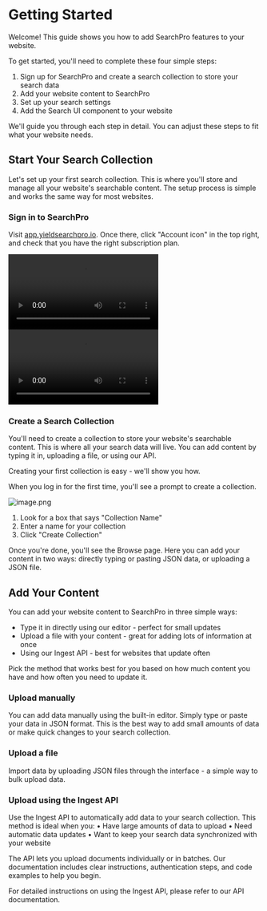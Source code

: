 # Getting Started

Welcome! This guide shows you how to add SearchPro features to your website.

To get started, you'll need to complete these four simple steps:

1. Sign up for SearchPro and create a search collection to store your search data
2. Add your website content to SearchPro
3. Set up your search settings
4. Add the Search UI component to your website

We'll guide you through each step in detail. You can adjust these steps to fit what your website needs.

## **Start Your Search Collection**

Let's set up your first search collection. This is where you'll store and manage all your website's searchable content. The setup process is simple and works the same way for most websites.

### **Sign in to SearchPro**

Visit [app.yieldsearchpro.io](https://app.yieldsearchpro.io). Once there, click "Account icon"  in the top right, and check that you have the right subscription plan.

<video src="./20241224-1009-00.8817227.mp4" controls></video>
![](./20241224-1009-00.8817227.mp4)

### **Create a Search Collection**

You'll need to create a collection to store your website's searchable content. This is where all your search data will live. You can add content by typing it in, uploading a file, or using our API.

Creating your first collection is easy - we'll show you how.

When you log in for the first time, you'll see a prompt to create a collection.

![image.png](image.png)

1. Look for a box that says "Collection Name" 
2. Enter a name for your collection
3. Click "Create Collection"

Once you're done, you'll see the Browse page. Here you can add your content in two ways: directly typing or pasting JSON data, or uploading a JSON file.

## **Add Your Content**

You can add your website content to SearchPro in three simple ways:

- Type it in directly using our editor - perfect for small updates
- Upload a file with your content - great for adding lots of information at once
- Using our Ingest API - best for websites that update often

Pick the method that works best for you based on how much content you have and how often you need to update it.

### Upload manually

You can add data manually using the built-in editor. Simply type or paste your data in JSON format. This is the best way to add small amounts of data or make quick changes to your search collection.

### Upload a file

Import data by uploading JSON files through the interface - a simple way to bulk upload data.

### Upload using the Ingest API

Use the Ingest API to automatically add data to your search collection. This method is ideal when you:
• Have large amounts of data to upload
• Need automatic data updates
• Want to keep your search data synchronized with your website

The API lets you upload documents individually or in batches. Our documentation includes clear instructions, authentication steps, and code examples to help you begin.

For detailed instructions on using the Ingest API, please refer to our API documentation.